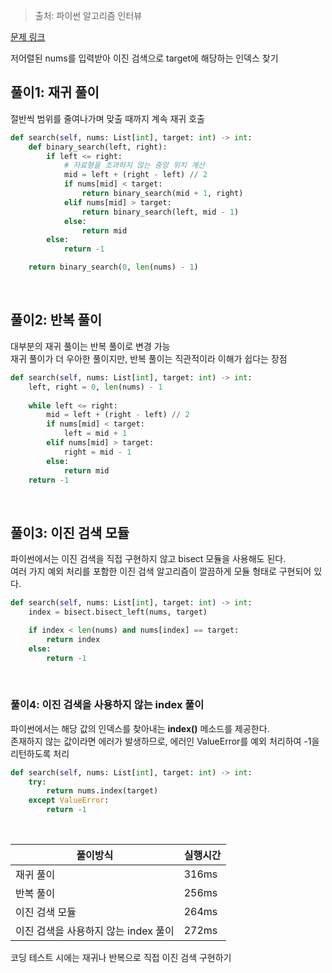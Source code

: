 > 출처: 파이썬 알고리즘 인터뷰

[문제 링크](https://leetcode.com/problems/binary-search/)

저어렬된 nums를 입력받아 이진 검색으로 target에 해당하는 인덱스 찾기

## 풀이1: 재귀 풀이

절반씩 범위를 줄여나가며 맞출 때까지 계속 재귀 호출

```python
def search(self, nums: List[int], target: int) -> int:
    def binary_search(left, right):
        if left <= right:
            # 자료형을 초과하지 않는 중앙 위치 계산
            mid = left + (right - left) // 2
            if nums[mid] < target:
                return binary_search(mid + 1, right)
            elif nums[mid] > target:
                return binary_search(left, mid - 1)
            else:
                return mid
        else:
            return -1

    return binary_search(0, len(nums) - 1)
```

<br>

## 풀이2: 반복 풀이

대부분의 재귀 풀이는 반복 풀이로 변경 가능<br>
재귀 풀이가 더 우아한 풀이지만, 반복 풀이는 직관적이라 이해가 쉽다는 장점

```python
def search(self, nums: List[int], target: int) -> int:
    left, right = 0, len(nums) - 1
    
    while left <= right:
        mid = left + (right - left) // 2
        if nums[mid] < target:
            left = mid + 1
        elif nums[mid] > target:
            right = mid - 1
        else:
            return mid
    return -1
```

<br>

## 풀이3: 이진 검색 모듈

파이썬에서는 이진 검색을 직접 구현하지 않고 bisect 모듈을 사용해도 된다.<br>
여러 가지 예외 처리를 포함한 이진 검색 알고리즘이 깔끔하게 모듈 형태로 구현되어 있다.

```python
def search(self, nums: List[int], target: int) -> int:
    index = bisect.bisect_left(nums, target)

    if index < len(nums) and nums[index] == target:
        return index
    else:
        return -1
```

<br>

### 풀이4: 이진 검색을 사용하지 않는 index 풀이

파이썬에서는 해당 값의 인덱스를 찾아내는 **index()** 메소드를 제공한다.<br>
존재하지 않는 값이라면 에러가 발생하므로, 에러인 ValueError를 예외 처리하여 -1을 리턴하도록 처리

```python
def search(self, nums: List[int], target: int) -> int:
    try:
        return nums.index(target)
    except ValueError:
        return -1
```


<br>


|풀이방식|실행시간|
|--|--|
|재귀 풀이|316ms|
|반복 풀이|256ms|
|이진 검색 모듈|264ms|
|이진 검색을 사용하지 않는 index 풀이|272ms|

코딩 테스트 시에는 재귀나 반복으로 직접 이진 검색 구현하기
